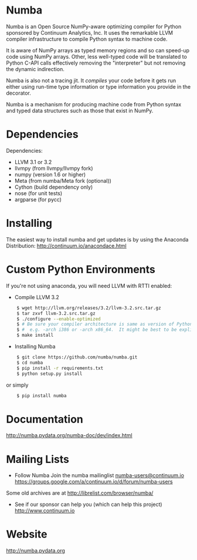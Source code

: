 Numba
=====

Numba is an Open Source NumPy-aware optimizing compiler for Python 
sponsored by Continuum Analytics, Inc.  It uses the
remarkable LLVM compiler infrastructure to compile Python syntax to
machine code.

It is aware of NumPy arrays as typed memory regions and so can speed-up
code using NumPy arrays.  Other, less well-typed code will be translated 
to Python C-API calls effectively removing the "interpreter" but not removing
the dynamic indirection.  

Numba is also not a tracing jit.  It *compiles* your code before it gets
run either using run-time type information or type information you provide
in the decorator.

Numba is a mechanism for producing machine code from Python syntax and typed
data structures such as those that exist in NumPy. 

Dependencies
============

Dependencies:

  * LLVM 3.1 or 3.2
  * llvmpy (from llvmpy/llvmpy fork)
  * numpy (version 1.6 or higher)
  * Meta (from numba/Meta fork (optional))
  * Cython (build dependency only)
  * nose (for unit tests)
  * argparse (for pycc)

Installing
=================

The easiest way to install numba and get updates is by using the Anaconda
Distribution: http://continuum.io/anacondace.html

Custom Python Environments
==========================

If you're not using anaconda, you will need LLVM with RTTI enabled:

* Compile LLVM 3.2

```bash
    $ wget http://llvm.org/releases/3.2/llvm-3.2.src.tar.gz 
    $ tar zxvf llvm-3.2.src.tar.gz
    $ ./configure --enable-optimized
    $ # Be sure your compiler architecture is same as version of Python you will use
    $ #  e.g. -arch i386 or -arch x86_64.  It might be best to be explicit about this.
    $ make install
```

* Installing Numba

```bash
    $ git clone https://github.com/numba/numba.git
    $ cd numba
    $ pip install -r requirements.txt
    $ python setup.py install
```

or simply

```bash
    $ pip install numba
```

Documentation
=============

http://numba.pydata.org/numba-doc/dev/index.html

Mailing Lists
=============

* Follow Numba
Join the numba mailinglist numba-users@continuum.io
https://groups.google.com/a/continuum.io/d/forum/numba-users

Some old archives are at http://librelist.com/browser/numba/

* See if our sponsor can help you (which can help this project)
http://www.continuum.io

Website
=======

http://numba.pydata.org
